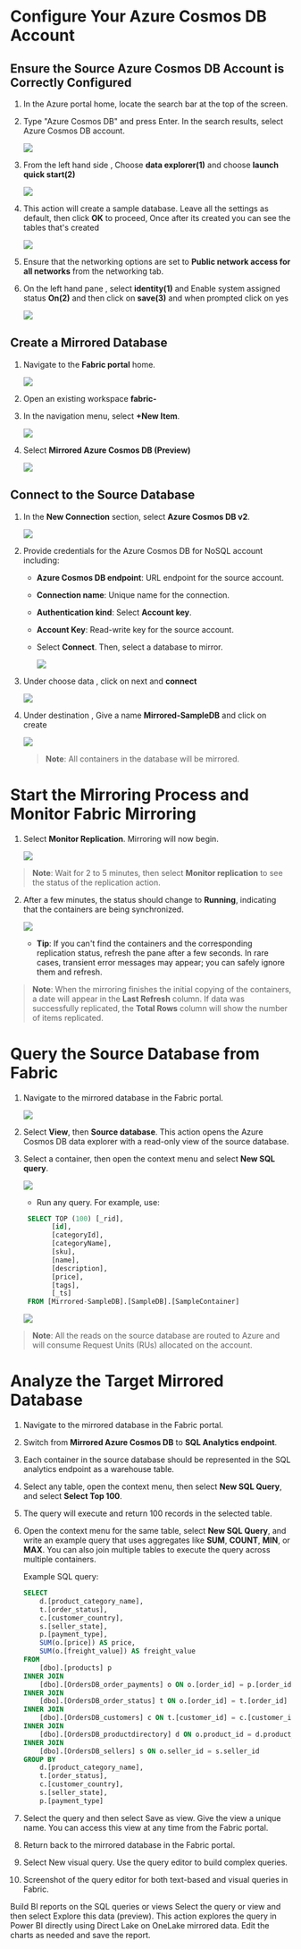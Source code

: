 # Configure Your Azure Cosmos DB Account

## Ensure the Source Azure Cosmos DB Account is Correctly Configured

1. In the Azure portal home, locate the search bar at the top of the screen. 

2. Type "Azure Cosmos DB" and press Enter. In the search results, select Azure Cosmos DB account.

     ![](../media/Lab-02/azure-cosmosdb.png)

3. From the left hand side , Choose **data explorer(1)** and choose **launch quick start(2)**

      ![](../media/Lab-02/launch-quick.png)

4. This action will create a sample database. Leave all the settings as default, then click **OK** to proceed, Once after its created you can see the tables that's created

    ![](../media/Lab-02/create-1.png)

5. Ensure that the networking options are set to **Public network access for all networks** from the networking tab.

6. On the left hand pane , select **identity(1)** and Enable system assigned status **On(2)** and then click on **save(3)** and when prompted click on yes

   ![](../media/Lab-02/democosmos.png)
   
## Create a Mirrored Database

1. Navigate to the **Fabric portal** home.

    ![](../media/Lab-01/image10.png)

2. Open an existing workspace **fabric-<inject key="DeploymentID" enableCopy="false"/>**

3. In the navigation menu, select **+New Item**.

   ![](../media/Lab-01/fabric-new.png)

4. Select **Mirrored Azure Cosmos DB (Preview)**

    ![](../media/Lab-02/mirrored-1.png)

## Connect to the Source Database

1. In the **New Connection** section, select **Azure Cosmos DB v2**.

   ![](../media/Lab-02/select-cosmos.png)

2. Provide credentials for the Azure Cosmos DB for NoSQL account including:

     - **Azure Cosmos DB endpoint**: URL endpoint for the source account.
     - **Connection name**: Unique name for the connection.
     - **Authentication kind**: Select **Account key**.
     - **Account Key**: Read-write key for the source account.
     - Select **Connect**. Then, select a database to mirror.

        ![](../media/Lab-02/cosmos-db.png)

3. Under choose data , click on next and **connect**

    ![](../media/Lab-02/sample-container.png)
  
4. Under destination , Give a name **Mirrored-SampleDB** and click on create 

     ![](../media/Lab-02/mirrored-db-1.png)

   >**Note**: All containers in the database will be mirrored.

# Start the Mirroring Process and Monitor Fabric Mirroring

1. Select **Monitor Replication**. Mirroring will now begin.

   ![](../media/Lab-02/monitor-replication.png)

>**Note**: Wait for 2 to 5 minutes, then select **Monitor replication** to see the status of the replication action.

2. After a few minutes, the status should change to **Running**, indicating that the containers are being synchronized.

    ![](../media/Lab-02/mirrored-db.png)


   - **Tip**: If you can't find the containers and the corresponding replication status, refresh the pane after a few seconds. In rare cases, transient error messages may appear; you can safely ignore them and refresh.

>**Note**: When the mirroring finishes the initial copying of the containers, a date will appear in the **Last Refresh** column. If data was successfully replicated, the **Total Rows** column will show the number of items replicated.


# Query the Source Database from Fabric

1. Navigate to the mirrored database in the Fabric portal.

   ![](../media/Lab-02/sql-endpoint.png)

2. Select **View**, then **Source database**. This action opens the Azure Cosmos DB data explorer with a read-only view of the source database.


3. Select a container, then open the context menu and select **New SQL query**.

    ![](../media/Lab-02/new-sql-query.png)

     - Run any query. For example, use:

     ```sql
      SELECT TOP (100) [_rid],
			[id],
			[categoryId],
			[categoryName],
			[sku],
			[name],
			[description],
			[price],
			[tags],
			[_ts]
      FROM [Mirrored-SampleDB].[SampleDB].[SampleContainer]
     ```

     ![](../media/Lab-02/new-sql-query.png)

  >**Note**: All the reads on the source database are routed to Azure and will consume Request Units (RUs) allocated on the account.

# Analyze the Target Mirrored Database

1. Navigate to the mirrored database in the Fabric portal.

2. Switch from **Mirrored Azure Cosmos DB** to **SQL Analytics endpoint**.

3. Each container in the source database should be represented in the SQL analytics endpoint as a warehouse table.

4. Select any table, open the context menu, then select **New SQL Query**, and select **Select Top 100**.

5. The query will execute and return 100 records in the selected table.

6. Open the context menu for the same table, select **New SQL Query**, and write an example query that uses aggregates like **SUM**, **COUNT**, **MIN**, or **MAX**. You can also join multiple tables to execute the query across multiple containers.
   
   Example SQL query:
   ```sql
   SELECT
       d.[product_category_name],
       t.[order_status],
       c.[customer_country],
       s.[seller_state],
       p.[payment_type],
       SUM(o.[price]) AS price,
       SUM(o.[freight_value]) AS freight_value
   FROM
       [dbo].[products] p
   INNER JOIN
       [dbo].[OrdersDB_order_payments] o ON o.[order_id] = p.[order_id]
   INNER JOIN
       [dbo].[OrdersDB_order_status] t ON o.[order_id] = t.[order_id]
   INNER JOIN
       [dbo].[OrdersDB_customers] c ON t.[customer_id] = c.[customer_id]
   INNER JOIN
       [dbo].[OrdersDB_productdirectory] d ON o.product_id = d.product_id
   INNER JOIN
       [dbo].[OrdersDB_sellers] s ON o.seller_id = s.seller_id
   GROUP BY
       d.[product_category_name],
       t.[order_status],
       c.[customer_country],
       s.[seller_state],
       p.[payment_type]
   ```

1. Select the query and then select Save as view. Give the view a unique name. You can access this view at any time from the Fabric portal.

1. Return back to the mirrored database in the Fabric portal.

1. Select New visual query. Use the query editor to build complex queries.

1. Screenshot of the query editor for both text-based and visual queries in Fabric.


Build BI reports on the SQL queries or views
Select the query or view and then select Explore this data (preview). This action explores the query in Power BI directly using Direct Lake on OneLake mirrored data.
Edit the charts as needed and save the report.
